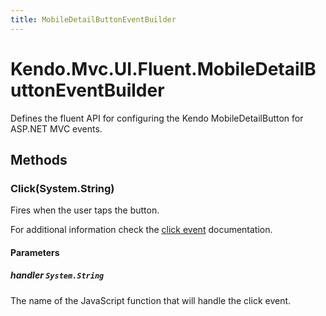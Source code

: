 ```yaml
---
title: MobileDetailButtonEventBuilder
---
```


# Kendo.Mvc.UI.Fluent.MobileDetailButtonEventBuilder
Defines the fluent API for configuring the Kendo MobileDetailButton for ASP.NET MVC events.




## Methods


### Click(System.String)
Fires when the user taps the button.

For additional information check the [click event](/api/javascript/ui/mobiledetailbutton#events-click) documentation.


#### Parameters

##### handler `System.String`
The name of the JavaScript function that will handle the click event.






